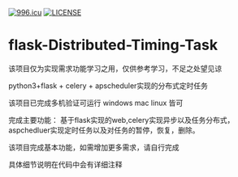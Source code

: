 <a href="https://996.icu"><img src="https://img.shields.io/badge/link-996.icu-red.svg" alt="996.icu" /></a>
[![LICENSE](https://img.shields.io/badge/license-Anti%20996-blue.svg)](https://github.com/996icu/996.ICU/blob/master/LICENSE)
# flask-Distributed-Timing-Task
该项目仅为实现需求功能学习之用，仅供参考学习，不足之处望见谅

python3+flask + celery + apscheduler实现的分布式定时任务


该项目已完成多机验证可运行 windows mac linux 皆可

完成主要功能：
基于flask实现的web,celery实现异步以及任务分布式，aspchedluer实现定时任务以及对任务的暂停，恢复，删除。

该项目完成基本功能，如需增加更多需求，请自行完成

具体细节说明在代码中会有详细注释
